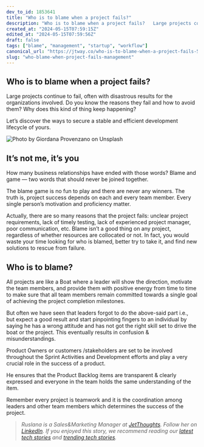 ```yaml
---
dev_to_id: 1853641
title: "Who is to blame when a project fails?"
description: "Who is to blame when a project fails?   Large projects continue to fail, often with..."
created_at: "2024-05-15T07:59:15Z"
edited_at: "2024-05-15T07:59:56Z"
draft: false
tags: ["blame", "management", "startup", "workflow"]
canonical_url: "https://jtway.co/who-is-to-blame-when-a-project-fails-595d683da73d"
slug: "who-blame-when-project-fails-management"
---
```


## Who is to blame when a project fails?

Large projects continue to fail, often with disastrous results for the organizations involved. Do you know the reasons they fail and how to avoid them? Why does this kind of thing keep happening?

Let’s discover the ways to secure a stable and efficient development lifecycle of yours.

![Photo by [Giordana Provenzano](https://unsplash.com/@giordanaa_p?utm_source=unsplash&utm_medium=referral&utm_content=creditCopyText) on[ Unsplash](https://unsplash.com/s/photos/boat?utm_source=unsplash&utm_medium=referral&utm_content=creditCopyText)](https://cdn-images-1.medium.com/max/3200/0*u5XgaUnGlPuBa6fw)

## It’s not me, it’s you

How many business relationships have ended with those words? Blame and game — two words that should never be joined together.

The blame game is no fun to play and there are never any winners. The truth is, project success depends on each and every team member. Every single person’s motivation and proficiency matter.

Actually, there are so many reasons that the project fails: unclear project requirements, lack of timely testing, lack of experienced project manager, poor communication, etc. Blame isn’t a good thing on any project, regardless of whether resources are collocated or not. In fact, you would waste your time looking for who is blamed, better try to take it, and find new solutions to rescue from failure.

## Who is to blame?

All projects are like a Boat where a leader will show the direction, motivate the team members, and provide them with positive energy from time to time to make sure that all team members remain committed towards a single goal of achieving the project completion milestones.

But often we have seen that leaders forgot to do the above-said part i.e., but expect a good result and start pinpointing fingers to an individual by saying he has a wrong attitude and has not got the right skill set to drive the boat or the project. This eventually results in confusion & misunderstandings.

Product Owners or customers /stakeholders are set to be involved throughout the Sprint Activities and Development efforts and play a very crucial role in the success of a product.

He ensures that the Product Backlog items are transparent & clearly expressed and everyone in the team holds the same understanding of the item.

Remember every project is teamwork and it is the coordination among leaders and other team members which determines the success of the project.
>  *Ruslana is a Sales&Marketing Manager at [JetThoughts](https://www.jetthoughts.com/). Follow her on [LinkedIn](https://www.linkedin.com/in/ruslana-brykaliuk-970016135/).*
>  *If you enjoyed this story, we recommend reading our [latest tech stories](https://jtway.co/latest) and [trending tech stories](https://jtway.co/trending).*
